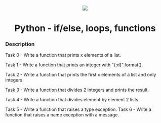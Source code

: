 <h4 align="center">
    <div class="HeaderSticker">
        <img src="https://media.giphy.com/media/v1.Y2lkPTc5MGI3NjExMzU4NThjMjk1NjlmZmQ2MzgyMGM0ODkwYzFmNWVlNGQ3ZWVhMGUxNSZlcD12MV9pbnRlcm5hbF9naWZzX2dpZklkJmN0PWc/KGhpQ5NMoWKQurlHwI/giphy.gif"/>
    </div>
    <h1 align="center"> Python - if/else, loops, functions </h1>
</h4>

### Description
Task 0 - Write a function that prints x elements of a list.

Task 1 - Write a function that prints an integer with "{:d}".format().

Task 2 - Write a function that prints the first x elements of a list and only integers.

Task 3 - Write a function that divides 2 integers and prints the result.

Task 4 - Write a function that divides element by element 2 lists.

Task 5 - Write a function that raises a type exception.
Task 6 - Write a function that raises a name exception with a message.
